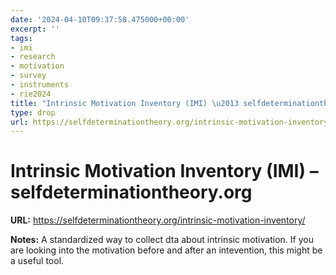 ```yaml
---
date: '2024-04-10T09:37:58.475000+00:00'
excerpt: ''
tags:
- imi
- research
- motivation
- survey
- instruments
- rie2024
title: "Intrinsic Motivation Inventory (IMI) \u2013 selfdeterminationtheory.org"
type: drop
url: https://selfdeterminationtheory.org/intrinsic-motivation-inventory/
---
```


# Intrinsic Motivation Inventory (IMI) – selfdeterminationtheory.org

**URL:** https://selfdeterminationtheory.org/intrinsic-motivation-inventory/

**Notes:**
A standardized way to collect dta about intrinsic motivation. If you are looking into the motivation before and after an intevention, this might be a useful tool.

